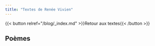 ```yaml
---
title: "Textes de Renée Vivien"
---
```


{{< button relref="/blog/_index.md" >}}Retour aux textes{{< /button >}}

## Poèmes

